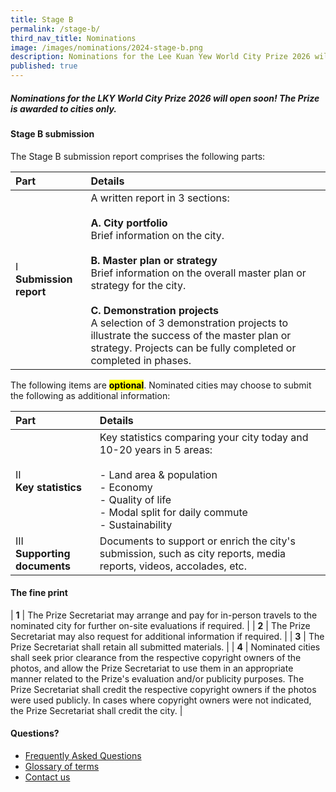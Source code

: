 ```yaml
---
title: Stage B
permalink: /stage-b/
third_nav_title: Nominations
image: /images/nominations/2024-stage-b.png
description: Nominations for the Lee Kuan Yew World City Prize 2026 will open soon! 
published: true
---
```


##### Nominations for the LKY World City Prize 2026 will open soon! The Prize is awarded to cities only. 

#### **Stage B submission**

The Stage B submission report comprises the following parts: 

| Part | Details |
| :--- | :--- |
| I <br> **Submission report** | A written report in 3 sections: <br><br> **A. City portfolio** <br> Brief information on the city. <br><br> **B. Master plan or strategy** <br> Brief information on the overall master plan or strategy for the city. <br><br> **C. Demonstration projects** <br> A selection of 3 demonstration projects to illustrate the success of the master plan or strategy. Projects can be fully completed or completed in phases. |

The following items are **<mark>optional</mark>**. Nominated cities may choose to submit the following as additional information: 

| Part | Details |
| :--- | :--- |
| II <br> **Key statistics** <br> | Key statistics comparing your city today and 10-20 years in 5 areas: <br><br> - Land area & population <br> - Economy <br> - Quality of life <br> - Modal split for daily commute <br> - Sustainability |
| III <br> **Supporting documents** | Documents to support or enrich the city's submission, such as city reports, media reports, videos, accolades, etc. |

#### **The fine print**

| **1** | The Prize Secretariat may arrange and pay for in-person travels to the nominated city for further on-site evaluations if required. | 
| **2** | The Prize Secretariat may also request for additional information if required. | 
| **3** | The Prize Secretariat shall retain all submitted materials. | 
| **4** | Nominated cities shall seek prior clearance from the respective copyright owners of the photos, and allow the Prize Secretariat to use them in an appropriate manner related to the Prize's evaluation and/or publicity purposes. The Prize Secretariat shall credit the respective copyright owners if the photos were used publicly. In cases where copyright owners were not indicated, the Prize Secretariat shall credit the city. |
  
#### **Questions?**

- [Frequently Asked Questions](/faq/) 
- [Glossary of terms](/glossary/)
- [Contact us](/feedback/)
